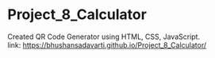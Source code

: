 # Project_8_Calculator
Created QR Code Generator using HTML, CSS, JavaScript.
<br>
link: https://bhushansadavarti.github.io/Project_8_Calculator/ 
